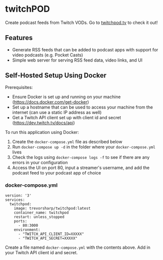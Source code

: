 # twitchPOD

Create podcast feeds from Twitch VODs. Go to [twitchpod.tv](https://twitchpod.tv) to check it out!

## Features

- Generate RSS feeds that can be added to podcast apps with support for video podcasts (e.g. Pocket Casts)
- Simple web server for serving RSS feed data, video links, and UI

## Self-Hosted Setup Using Docker

Prerequisites:

- Ensure Docker is set up and running on your machine (https://docs.docker.com/get-docker)
- Set up a hostname that can be used to access your machine from the internet (can use a static IP address as well)
- Get a Twitch API client set up with client id and secret (https://dev.twitch.tv/docs/api)

To run this application using Docker:

1. Create the `docker-compose.yml` file as described below
2. Run `docker-compose up -d` in the folder where your `docker-compose.yml` lives
3. Check the logs using `docker-compose logs -f` to see if there are any errors in your configuration
4. Access the UI on port 80, input a streamer's username, and add the podcast feed to your podcast app of choice

### docker-compose.yml

```
version: '3'
services:
  twitchpod:
    image: trevorsharp/twitchpod:latest
    container_name: twitchpod
    restart: unless_stopped
    ports:
      - 80:3000
    environment:
      - "TWITCH_API_CLIENT_ID=XXXXX"
      - "TWITCH_API_SECRET=XXXXX"
```

Create a file named `docker-compose.yml` with the contents above. Add in your Twitch API client id and secret.
